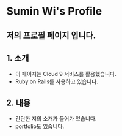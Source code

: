 # Sumin Wi's Profile
저의 프로필 페이지 입니다.
---
## 1. 소개
- 이 페이지는 Cloud 9 서비스를 활용했습니다.
- Ruby on Rails를 사용하고 있습니다.

## 2. 내용
- 간단한 저의 소개가 들어가 있습니다.
- portfolio도 있습니다.